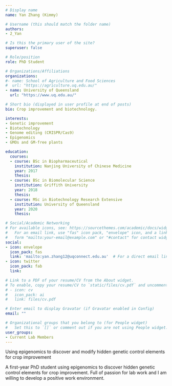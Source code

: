 ```yaml
---
# Display name
name: Yan Zhang (Kimmy)

# Username (this should match the folder name)
authors:
- 2_Yan

# Is this the primary user of the site?
superuser: false

# Role/position
role: PhD Student

# Organizations/Affiliations
organizations:
#- name: School of Agriculture and Food Sciences
#  url: "https://agriculture.uq.edu.au/"
- name: University of Queensland
  url: "https://www.uq.edu.au/"

# Short bio (displayed in user profile at end of posts)
bio: Crop improvement and biotechnology.

interests:
- Genetic improvement
- Biotechnology
- Genome editing (CRISPR/Cas9)
- Epigenomics
- GMOs and GM-free plants

education:
  courses:
  - course: BSc in Biopharmaceutical
    institution: Nanjing University of Chinese Medicine
    year: 2017
    thesis:
  - course: BSc in Biomolecular Science
    institution: Griffith University
    year: 2018
    thesis:
  - course: MSc in Biotechnology Research Extensive
    institution: University of Queensland
    year: 2020
    thesis:

# Social/Academic Networking
# For available icons, see: https://sourcethemes.com/academic/docs/widgets/#icons
#   For an email link, use "fas" icon pack, "envelope" icon, and a link in the
#   form "mailto:your-email@example.com" or "#contact" for contact widget.
social:
- icon: envelope
  icon_pack: fas
  link: 'mailto:yan.zhang12@uqconnect.edu.au'  # For a direct email link, use "mailto:test@example.org".
- icon: twitter
  icon_pack: fab
  link:

# Link to a PDF of your resume/CV from the About widget.
# To enable, copy your resume/CV to `static/files/cv.pdf` and uncomment the lines below.  
# - icon: cv
#   icon_pack: ai
#   link: files/cv.pdf

# Enter email to display Gravatar (if Gravatar enabled in Config)
email: ""

# Organizational groups that you belong to (for People widget)
#   Set this to `[]` or comment out if you are not using People widget.  
user_groups:
- Current Lab Members
---
```

Using epigenomics to discover and modify hidden genetic control elements for crop improvement

A first-year PhD student using epigenomics to discover hidden genetic control elements for crop improvement. Full of passion for lab work and I am willing to develop a positive work environment.
